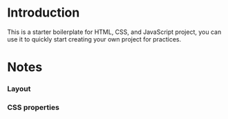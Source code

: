 # Introduction

This is a starter boilerplate for HTML, CSS, and JavaScript project, you can use it to quickly start creating your own project for practices.


# Notes

### Layout

### CSS properties